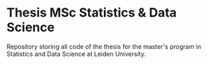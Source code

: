 # Thesis MSc Statistics &amp; Data Science

Repository storing all code of the thesis for the master's program in Statistics and Data Science at Leiden University.
